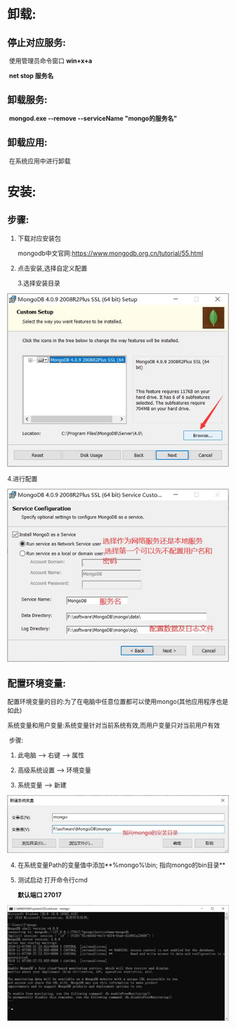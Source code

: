 # 卸载:

## 停止对应服务: 

​	使用管理员命令窗口 **win+x+a**

​	**net stop 服务名** 

## 卸载服务:

​	**mongod.exe  --remove  --serviceName "mongo的服务名"**

## 卸载应用:

​	在系统应用中进行卸载

# 安装:

## 步骤:

1. 下载对应安装包

   mongodb中文官网:<https://www.mongodb.org.cn/tutorial/55.html>	

2. 点击安装,选择自定义配置



   3.选择安装目录

![](../img/mongo/选择安装目录.jpg)

4.进行配置

![](../img/mongo/配置.jpg)



## 配置环境变量:

​	配置环境变量的目的:为了在电脑中任意位置都可以使用mongo(其他应用程序也是如此)

​	系统变量和用户变量:系统变量针对当前系统有效,而用户变量只对当前用户有效

​	步骤:	

   1. 此电脑 --> 右键  --> 属性

   2. 高级系统设置 --> 环境变量

   3. 系统变量 --> 新建

![](../img/mongo/新建系统环境.jpg)

4. 在系统变量Path的变量值中添加**%mongo%\bin; 指向mongo的bin目录**

5. 测试启动 打开命令行cmd

   **默认端口 27017**

![](../img/mongo/测试启动.jpg)





